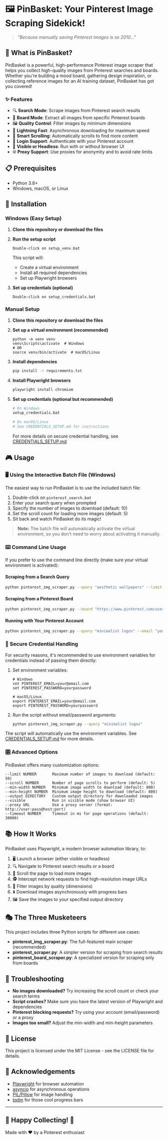 # 🖼️ PinBasket: Your Pinterest Image Scraping Sidekick!

> *"Because manually saving Pinterest images is so 2010..."*

## 🚀 What is PinBasket?

PinBasket is a powerful, high-performance Pinterest image scraper that helps you collect high-quality images from Pinterest searches and boards. Whether you're building a mood board, gathering design inspiration, or collecting reference images for an AI training dataset, PinBasket has got you covered!

### ✨ Features

- 🔍 **Search Mode**: Scrape images from Pinterest search results
- 📌 **Board Mode**: Extract all images from specific Pinterest boards
- 🖼️ **Quality Control**: Filter images by minimum dimensions
- 🚄 **Lightning Fast**: Asynchronous downloading for maximum speed
- 🧠 **Smart Scrolling**: Automatically scrolls to find more content
- 🔐 **Login Support**: Authenticate with your Pinterest account
- 👀 **Visible or Headless**: Run with or without browser UI
- 🌐 **Proxy Support**: Use proxies for anonymity and to avoid rate limits

## 📋 Prerequisites

- Python 3.8+
- Windows, macOS, or Linux

## 🔧 Installation

### Windows (Easy Setup)

1. **Clone this repository or download the files**

2. **Run the setup script**
   ```
   Double-click on setup_venv.bat
   ```
   This script will:
   - Create a virtual environment
   - Install all required dependencies
   - Set up Playwright browsers
   
3. **Set up credentials (optional)**
   ```
   Double-click on setup_credentials.bat
   ```

### Manual Setup

1. **Clone this repository or download the files**

2. **Set up a virtual environment (recommended)**
   ```batch
   python -m venv venv
   venv\Scripts\activate  # Windows
   # OR
   source venv/bin/activate  # macOS/Linux
   ```

3. **Install dependencies**
   ```bash
   pip install -r requirements.txt
   ```

4. **Install Playwright browsers**
   ```bash
   playwright install chromium
   ```

5. **Set up credentials (optional but recommended)**
   ```bash
   # On Windows
   setup_credentials.bat
   
   # On macOS/Linux
   # See CREDENTIALS_SETUP.md for instructions
   ```
   For more details on secure credential handling, see [CREDENTIALS_SETUP.md](CREDENTIALS_SETUP.md)

## 🎮 Usage

### 🖥️ Using the Interactive Batch File (Windows)

The easiest way to run PinBasket is to use the included batch file:

1. Double-click on `pinterest_search.bat`
2. Enter your search query when prompted
3. Specify the number of images to download (default: 10)
4. Set the scroll count for loading more images (default: 5)
5. Sit back and watch PinBasket do its magic!

> **Note:** The batch file will automatically activate the virtual environment, so you don't need to worry about activating it manually.

### ⌨️ Command Line Usage

If you prefer to use the command line directly (make sure your virtual environment is activated):

#### Scraping from a Search Query

```bash
python pinterest_img_scraper.py --query "aesthetic wallpapers" --limit 20 --scroll 5
```

#### Scraping from a Pinterest Board

```bash
python pinterest_img_scraper.py --board "https://www.pinterest.com/username/boardname/" --limit 50
```

#### Running with Your Pinterest Account

```bash
python pinterest_img_scraper.py --query "minimalist logos" --email "your@email.com" --password "yourpassword"
```

### 🔐 Secure Credential Handling

For security reasons, it's recommended to use environment variables for credentials instead of passing them directly:

1. Set environment variables:
   ```
   # Windows
   set PINTEREST_EMAIL=your@email.com
   set PINTEREST_PASSWORD=yourpassword
   
   # macOS/Linux
   export PINTEREST_EMAIL=your@email.com
   export PINTEREST_PASSWORD=yourpassword
   ```

2. Run the script without email/password arguments:
   ```bash
   python pinterest_img_scraper.py --query "minimalist logos"
   ```

The script will automatically use the environment variables. See [CREDENTIALS_SETUP.md](CREDENTIALS_SETUP.md) for more details.

### 🎛️ Advanced Options

PinBasket offers many customization options:

```
--limit NUMBER       Maximum number of images to download (default: 50)
--scroll NUMBER      Number of page scrolls to perform (default: 5)
--min-width NUMBER   Minimum image width to download (default: 800)
--min-height NUMBER  Minimum image height to download (default: 800)
--output DIRECTORY   Custom output directory for downloaded images
--visible            Run in visible mode (show browser UI)
--proxy URL          Use a proxy server (format: http://user:pass@host:port)
--timeout NUMBER     Timeout in ms for page operations (default: 30000)
```

## 📚 How It Works

PinBasket uses Playwright, a modern browser automation library, to:

1. 🖥️ Launch a browser (either visible or headless)
2. 🔍 Navigate to Pinterest search results or a board
3. 📜 Scroll the page to load more images
4. 🕵️ Intercept network requests to find high-resolution image URLs
5. 👮 Filter images by quality (dimensions)
6. ⬇️ Download images asynchronously with progress bars
7. 🖼️ Save the images to your specified output directory

## 🎭 The Three Musketeers

This project includes three Python scripts for different use cases:

- **pinterest_img_scraper.py**: The full-featured main scraper (recommended)
- **pinterest_scraper.py**: A simpler version for scraping from search results 
- **pinterest_board_scraper.py**: A specialized version for scraping only from boards


## 🤔 Troubleshooting

- **No images downloaded?** Try increasing the scroll count or check your search terms
- **Script crashes?** Make sure you have the latest version of Playwright and dependencies
- **Pinterest blocking requests?** Try using your account (email/password) or a proxy
- **Images too small?** Adjust the min-width and min-height parameters

## 📝 License

This project is licensed under the MIT License - see the LICENSE file for details.

## 🙏 Acknowledgements

- [Playwright](https://playwright.dev/) for browser automation
- [asyncio](https://docs.python.org/3/library/asyncio.html) for asynchronous operations
- [PIL/Pillow](https://pillow.readthedocs.io/) for image handling
- [tqdm](https://tqdm.github.io/) for those cool progress bars

---

## 📸 Happy Collecting! 📸

Made with ❤️ by a Pinterest enthusiast 